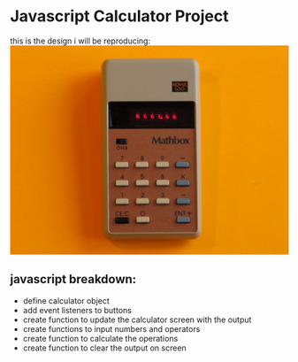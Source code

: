 # Javascript Calculator Project

this is the design i will be reproducing: ![calculator](ref1.JPG)


## javascript breakdown:

* define calculator object
* add event listeners to buttons
* create function to update the calculator screen with the output
* create functions to input numbers and operators
* create function to calculate the operations
* create function to clear the output on screen
